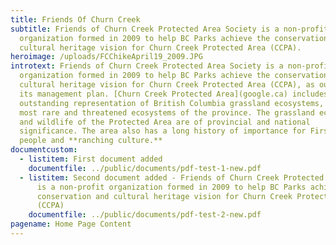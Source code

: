 ```yaml
---
title: Friends Of Churn Creek
subtitle: Friends of Churn Creek Protected Area Society is a non-profit
  organization formed in 2009 to help BC Parks achieve the conservation and
  cultural heritage vision for Churn Creek Protected Area (CCPA).
heroimage: /uploads/FCChikeApril19_2009.JPG
introtext: Friends of Churn Creek Protected Area Society is a non-profit
  organization formed in 2009 to help BC Parks achieve the conservation and
  cultural heritage vision for Churn Creek Protected Area (CCPA), as outlined in
  its management plan. [Churn Creek Protected Area](google.ca) includes
  outstanding representation of British Columbia grassland ecosystems, among the
  most rare and threatened ecosystems of the province. The grassland ecosystems
  and wildlife of the Protected Area are of provincial and national
  significance. The area also has a long history of importance for First Nations
  people and **ranching culture.**
documentcustom:
  - listitem: First document added
    documentfile: ../public/documents/pdf-test-1-new.pdf
  - listitem: Second document added - Friends of Churn Creek Protected Area Society
      is a non-profit organization formed in 2009 to help BC Parks achieve the
      conservation and cultural heritage vision for Churn Creek Protected Area
      (CCPA)
    documentfile: ../public/documents/pdf-test-2-new.pdf
pagename: Home Page Content
---
```

